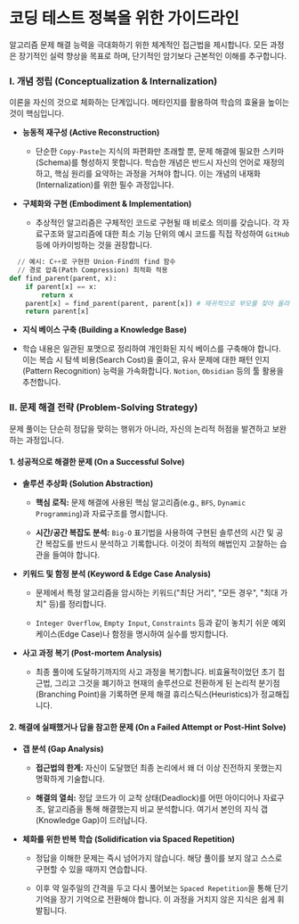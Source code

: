 # 코딩 테스트 정복을 위한 가이드라인

알고리즘 문제 해결 능력을 극대화하기 위한 체계적인 접근법을 제시합니다. 모든 과정은 장기적인 실력 향상을 목표로 하며, 단기적인 암기보다 근본적인 이해를 추구합니다.

### **I. 개념 정립 (Conceptualization & Internalization)**

이론을 자신의 것으로 체화하는 단계입니다. 메타인지를 활용하여 학습의 효율을 높이는 것이 핵심입니다.

* **능동적 재구성 (Active Reconstruction)**

  * 단순한 `Copy-Paste`는 지식의 파편화만 초래할 뿐, 문제 해결에 필요한 스키마(Schema)를 형성하지 못합니다. 학습한 개념은 반드시 자신의 언어로 재정의하고, 핵심 원리를 요약하는 과정을 거쳐야 합니다. 이는 개념의 내재화(Internalization)를 위한 필수 과정입니다.

* **구체화와 구현 (Embodiment & Implementation)**

  * 추상적인 알고리즘은 구체적인 코드로 구현될 때 비로소 의미를 갖습니다. 각 자료구조와 알고리즘에 대한 최소 기능 단위의 예시 코드를 직접 작성하여 `GitHub` 등에 아카이빙하는 것을 권장합니다.

```python
  // 예시: C++로 구현한 Union-Find의 find 함수
  // 경로 압축(Path Compression) 최적화 적용
def find_parent(parent, x):
    if parent[x] == x:
        return x
    parent[x] = find_parent(parent, parent[x]) # 재귀적으로 부모를 찾아 올라가며 경로를 압축
    return parent[x]
```


  * **지식 베이스 구축 (Building a Knowledge Base)**

  * 학습 내용은 일관된 포맷으로 정리하여 개인화된 지식 베이스를 구축해야 합니다. 이는 복습 시 탐색 비용(Search Cost)을 줄이고, 유사 문제에 대한 패턴 인지(Pattern Recognition) 능력을 가속화합니다. `Notion`, `Obsidian` 등의 툴 활용을 추천합니다.

### **II. 문제 해결 전략 (Problem-Solving Strategy)**

문제 풀이는 단순히 정답을 맞히는 행위가 아니라, 자신의 논리적 허점을 발견하고 보완하는 과정입니다.

#### **1. 성공적으로 해결한 문제 (On a Successful Solve)**

* **솔루션 추상화 (Solution Abstraction)**

  * **핵심 로직:** 문제 해결에 사용된 핵심 알고리즘(e.g., `BFS`, `Dynamic Programming`)과 자료구조를 명시합니다.

  * **시간/공간 복잡도 분석:** `Big-O` 표기법을 사용하여 구현된 솔루션의 시간 및 공간 복잡도를 반드시 분석하고 기록합니다. 이것이 최적의 해법인지 고찰하는 습관을 들여야 합니다.

* **키워드 및 함정 분석 (Keyword & Edge Case Analysis)**

  * 문제에서 특정 알고리즘을 암시하는 키워드("최단 거리", "모든 경우", "최대 가치" 등)를 정리합니다.

  * `Integer Overflow`, `Empty Input`, `Constraints` 등과 같이 놓치기 쉬운 예외 케이스(Edge Case)나 함정을 명시하여 실수를 방지합니다.

* **사고 과정 복기 (Post-mortem Analysis)**

  * 최종 풀이에 도달하기까지의 사고 과정을 복기합니다. 비효율적이었던 초기 접근법, 그리고 그것을 폐기하고 현재의 솔루션으로 전환하게 된 논리적 분기점(Branching Point)을 기록하면 문제 해결 휴리스틱스(Heuristics)가 정교해집니다.

#### **2. 해결에 실패했거나 답을 참고한 문제 (On a Failed Attempt or Post-Hint Solve)**

* **갭 분석 (Gap Analysis)**

  * **접근법의 한계:** 자신이 도달했던 최종 논리에서 왜 더 이상 진전하지 못했는지 명확하게 기술합니다.

  * **해결의 열쇠:** 정답 코드가 이 교착 상태(Deadlock)를 어떤 아이디어나 자료구조, 알고리즘을 통해 해결했는지 비교 분석합니다. 여기서 본인의 지식 갭(Knowledge Gap)이 드러납니다.

* **체화를 위한 반복 학습 (Solidification via Spaced Repetition)**

  * 정답을 이해한 문제는 즉시 넘어가지 않습니다. 해당 풀이를 보지 않고 스스로 구현할 수 있을 때까지 연습합니다.

  * 이후 약 일주일의 간격을 두고 다시 풀어보는 `Spaced Repetition`을 통해 단기 기억을 장기 기억으로 전환해야 합니다. 이 과정을 거치지 않은 지식은 쉽게 휘발됩니다.